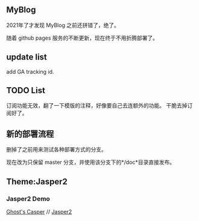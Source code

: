 ## MyBlog

2021年了才发现 MyBlog 之前还拼错了，绝了。

随着 github pages 服务的不断更新，现在终于不用折腾部署了。

## update list

add GA tracking id.

## TODO List

订阅功能无效，翻了一下模版的注释，好像要自己去连额外的功能。
干脆去掉订阅好了。


## 新的部署流程

删掉了之前用来测试各种部署方式的分支。

现在改为只保留 master 分支，并使用该分支下的*/doc*目录直接发布。



## Theme:Jasper2

### Jasper2 Demo

[Ghost's Casper](https://demo.ghost.io) // [Jasper2](https://jekyller.github.io/jasper2)
